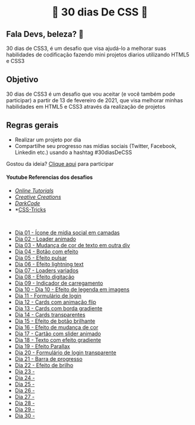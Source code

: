 <h1 align = "center"> 🚀 30 dias De CSS 🚀 </h1>

 <h2>Fala Devs, beleza? 🖖</h2>

 30 dias de CSS3, é um desafio que visa ajudá-lo a melhorar suas habilidades de codificação fazendo mini projetos diarios utilizando HTML5 e CSS3 

 ## Objetivo

30 dias de CSS3 é um desafio que vou aceitar (e você também pode participar) a partir de 13 de fevereiro de 2021, que visa melhorar minhas habilidades em HTML5 e CSS3 através da realização de projetos 

## Regras gerais

* Realizar um projeto por dia
* Compartilhe seu progresso nas mídias sociais (Twitter, Facebook, Linkedin etc.) usando a hashtag #30diasDeCSS

Gostou da ideia? 
[Clique aqui](https://github.com/MilenaCarecho/30diasDeCSS/issues/1) para participar 

#### Youtube Referencias dos desafios
* *[Online Tutorials](https://www.youtube.com/channel/UCbwXnUipZsLfUckBPsC7Jog)*
* *[Creative Creations](https://www.youtube.com/channel/UCOKmVksbzoKJKmtu7rlEM1A)*
* *[DarkCode](https://www.youtube.com/channel/UCD3KVjbb7aq2OiOffuungzw)*
* *[CSS-Tricks](https://css-tricks.com/)
<br>

* [Dia 01 - Ícone de mídia social em camadas](https://github.com/leokattah/30_dias_De_CSS/tree/main/Desafios/Dia1)
* [Dia 02 - Loader animado](https://github.com/leokattah/30_dias_De_CSS/tree/main/Desafios/Dia2)
* [Dia 03 - Mudança de cor de texto em outra div](https://github.com/leokattah/30_dias_De_CSS/tree/main/Desafios/Dia3)
* [Dia 04 - Botão com efeito](https://github.com/leokattah/30_dias_De_CSS/tree/main/Desafios/Dia4) 
* [Dia 05 - Efeito pulsar](https://github.com/leokattah/30_dias_De_CSS/tree/main/Desafios/Dia5)
* [Dia 06 - Efeito lightning text](https://github.com/leokattah/30_dias_De_CSS/tree/main/Desafios/Dia6)
* [Dia 07 - Loaders variados](https://github.com/leokattah/30_dias_De_CSS/tree/main/Desafios/Dia7) 
* [Dia 08 - Efeito digitação](https://github.com/leokattah/30_dias_De_CSS/tree/main/Desafios/Dia8)
* [Dia 09 - Indicador de carregamento](https://github.com/leokattah/30_dias_De_CSS/tree/main/Desafios/Dia9)
* [Dia 10 -  Dia 10 - Efeito de legenda em imagens](https://github.com/leokattah/30_dias_De_CSS/tree/main/Desafios/Dia10)
* [Dia 11 - Formulário de login](https://github.com/leokattah/30_dias_De_CSS/tree/main/Desafios/Dia11)
* [Dia 12 - Cards com animação flip](https://github.com/leokattah/30_dias_De_CSS/tree/main/Desafios/Dia12)
* [Dia 13 - Cards com borda gradiente](https://github.com/leokattah/30_dias_De_CSS/tree/main/Desafios/Dia13)
* [Dia 14 - Cards transparentes](https://github.com/leokattah/30_dias_De_CSS/tree/main/Desafios/Dia14)
* [Dia 15 - Efeito de botão brilhante](https://github.com/leokattah/30_dias_De_CSS/tree/main/Desafios/Dia15)
* [Dia 16 - Efeito de mudança de cor ](https://github.com/leokattah/30_dias_De_CSS/tree/main/Desafios/Dia16)
* [Dia 17 - Cartão com slider animado](https://github.com/leokattah/30_dias_De_CSS/tree/main/Desafios/Dia17)
* [Dia 18 - Texto com efeito gradiente](https://github.com/leokattah/30_dias_De_CSS/tree/main/Desafios/Dia18)
* [Dia 19 - Efeito Parallax](https://github.com/leokattah/30_dias_De_CSS/tree/main/Desafios/Dia19)
* [ Dia 20 - Formulário de login transparente ](https://github.com/leokattah/30_dias_De_CSS/tree/main/Desafios/Dia20)
* [Dia 21 - Barra de progresso](https://github.com/leokattah/30_dias_De_CSS/tree/main/Desafios/Dia21)
* [Dia 22 - Efeito de brilho](https://github.com/leokattah/30_dias_De_CSS/tree/main/Desafios/Dia22)
* [Dia 23 - ](https://github.com/leokattah/30_dias_De_CSS/tree/main/Desafios/Dia23)
* [Dia 24 - ](https://github.com/leokattah/30_dias_De_CSS/tree/main/Desafios/Dia24)
* [Dia 25 - ](https://github.com/leokattah/30_dias_De_CSS/tree/main/Desafios/Dia25)
* [Dia 26 - ](https://github.com/leokattah/30_dias_De_CSS/tree/main/Desafios/Dia26)
* [Dia 27 - ](https://github.com/leokattah/30_dias_De_CSS/tree/main/Desafios/Dia27)
* [Dia 28 - ](https://github.com/leokattah/30_dias_De_CSS/tree/main/Desafios/Dia28)
* [Dia 29 - ](https://github.com/leokattah/30_dias_De_CSS/tree/main/Desafios/Dia29)
* [Dia 30 - ](https://github.com/leokattah/30_dias_De_CSS/tree/main/Desafios/Dia30)

